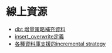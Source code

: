 # 線上資源

- [dbt 增量策略補充資料](https://github.com/dbt-local-taipei/dbt-book-01/blob/main/chapter-06/06-06-01_resources.md
)
- [insert_overwrite定義](https://docs.getdbt.com/reference/resource-configs/bigquery-configs#the-insert_overwrite-strategy)
- [各種資料庫支援的incremental strategy](https://docs.getdbt.com/docs/build/incremental-strategy)
